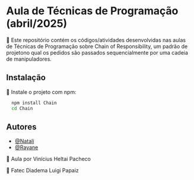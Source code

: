 # Aula de Técnicas de Programação (abril/2025)

🔎 Este repositório contém os códigos/atividades desenvolvidas nas aulas de Técnicas de Programação sobre Chain of Responsibility, um padrão de projetono qual os pedidos são passados sequencialmente por uma cadeia de manipuladores.

## Instalação

📌 Instale o projeto com npm:

```bash
  npm install Chain
  cd Chain
```
    
## Autores

- [@Natali](https://github.com/nouveauromance)
- [@Rayane](https://github.com/RayaneBarrosM)

🔗 Aula por Vinícius Heltai Pacheco

📍 Fatec Diadema Luigi Papaiz 
